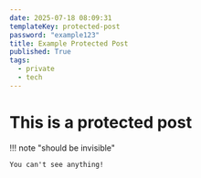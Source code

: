 ```yaml
---
date: 2025-07-18 08:09:31
templateKey: protected-post
password: "example123"
title: Example Protected Post
published: True
tags:
  - private
  - tech
---
```


# This is a protected post

!!! note "should be invisible"

    You can't see anything!

